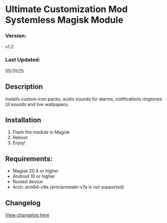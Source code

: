 # Ultimate Customization Mod Systemless Magisk Module

### Version:
v1.2

### Last Updated:
05/31/25

## Description
Installs custom icon packs, audio sounds for alarms, notifications ringtones UI sounds and live wallpapers.

## Installation 
1. Flash the module in Magisk
3. Reboot
4. Enjoy!

## Requirements:
- Magisk 20.4 or higher
- Android 10 or higher
- Rooted device
- Arch: arm64-v8a (arm/armeabi-v7a is not supported)

## Changelog
[View changelog here](https://github.com/PS2ClassicsVault/Cyberdevs-crDroid-Add-On-Installer/blob/main/UCM/changelog.md)